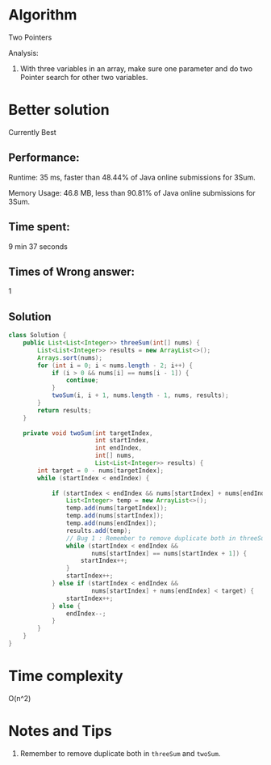 # Algorithm

Two Pointers



Analysis:

1. With three variables in an array, make sure one parameter and do two Pointer search for other two variables. 

# Better solution

Currently Best

## Performance:

Runtime: 35 ms, faster than 48.44% of Java online submissions for 3Sum.

Memory Usage: 46.8 MB, less than 90.81% of Java online submissions for 3Sum.

## Time spent:

9 min 37 seconds 

## Times of Wrong answer:

1

## Solution

```java
class Solution {
    public List<List<Integer>> threeSum(int[] nums) {
        List<List<Integer>> results = new ArrayList<>();
        Arrays.sort(nums);
        for (int i = 0; i < nums.length - 2; i++) {
            if (i > 0 && nums[i] == nums[i - 1]) {
                continue;
            }
            twoSum(i, i + 1, nums.length - 1, nums, results);
        }
        return results;
    }
    
    private void twoSum(int targetIndex, 
                        int startIndex, 
                        int endIndex, 
                        int[] nums,
                        List<List<Integer>> results) {
        int target = 0 - nums[targetIndex];
        while (startIndex < endIndex) {
            
            if (startIndex < endIndex && nums[startIndex] + nums[endIndex] == target) {
                List<Integer> temp = new ArrayList<>();
                temp.add(nums[targetIndex]);
                temp.add(nums[startIndex]);
                temp.add(nums[endIndex]);
                results.add(temp);
                // Bug 1 : Remember to remove duplicate both in threeSum and twoSum. 
                while (startIndex < endIndex && 
                       nums[startIndex] == nums[startIndex + 1]) {
                    startIndex++;
                }
                startIndex++;
            } else if (startIndex < endIndex && 
                       nums[startIndex] + nums[endIndex] < target) {
                startIndex++;
            } else {
                endIndex--;
            }
        }
    }
}
```

# Time complexity

O(n^2)

# Notes and Tips

1. Remember to remove duplicate both in `threeSum` and `twoSum`. 